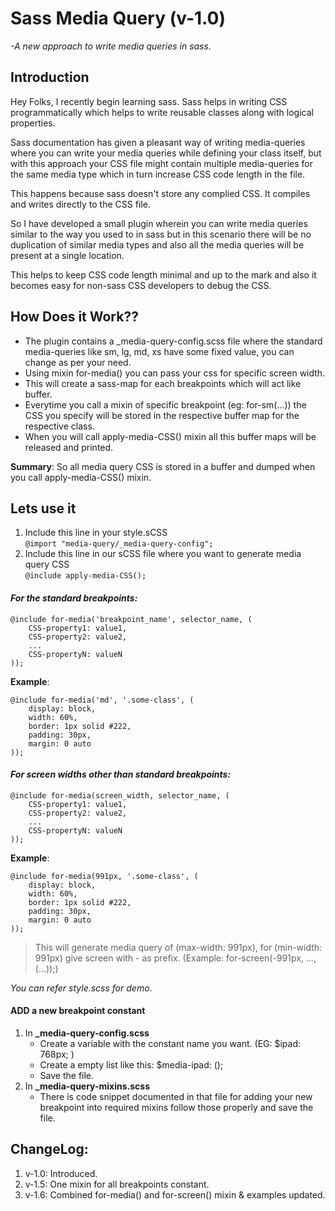 # Sass Media Query (v-1.0)
*-A new approach to write media queries in sass.*

## Introduction

Hey Folks, I recently begin learning sass. Sass helps in writing CSS programmatically which helps to write reusable classes along with logical properties.

Sass documentation has given a pleasant way of writing media-queries where you can write your media queries while defining your class itself, but with this approach your CSS file might contain multiple media-queries for the same media type which in turn increase CSS code length in the file. 

This happens because sass doesn't store any complied CSS. It compiles and writes directly to the CSS file.

So I have developed a small plugin wherein you can write media queries similar to the way you used to in sass but in this scenario there will be no duplication of similar media types and also all the media queries will be present at a single location.

This helps to keep CSS code length minimal and up to the mark and also it becomes easy for non-sass CSS developers to debug the CSS.

## How Does it Work??
* The plugin contains a _media-query-config.scss file where the standard media-queries like sm, lg, md, xs have some fixed value, you can change as per your need.
* Using mixin for-media() you can pass your css for specific screen width. 
* This will create a sass-map for each breakpoints which will act like buffer. 
* Everytime you call a mixin of specific breakpoint (eg: for-sm(...)) the CSS you specify will be stored in the respective buffer map for the respective class. 
* When you will call apply-media-CSS() mixin all this buffer maps will be released and printed.

**Summary**: So all media query CSS is stored in a buffer and dumped when you call apply-media-CSS() mixin.

## Lets use it

1. Include this line in your style.sCSS<br> 
``` @import "media-query/_media-query-config"; ```
2. Include this line in our sCSS file where you want to generate media query CSS<br> 
``` @include apply-media-CSS(); ```

#### *For the standard breakpoints:*

```
@include for-media('breakpoint_name', selector_name, (
	CSS-property1: value1,
	CSS-property2: value2,
	...
	CSS-propertyN: valueN
));
```

**Example**:
```
@include for-media('md', '.some-class', (
	display: block,
	width: 60%,
	border: 1px solid #222,
	padding: 30px,
	margin: 0 auto
));
```
#### *For screen widths other than standard breakpoints:*
```
@include for-media(screen_width, selector_name, (
	CSS-property1: value1,
	CSS-property2: value2,
	...
	CSS-propertyN: valueN
));
```

**Example**:
```
@include for-media(991px, '.some-class', (
	display: block,
	width: 60%,
	border: 1px solid #222,
	padding: 30px,
	margin: 0 auto
));
```

> This will generate media query of (max-width: 991px), for (min-width: 991px) give screen with - as prefix. (Example: for-screen(-991px, ..., (...));)

_You can refer style.scss for demo_.


#### ADD a new breakpoint constant
1. In **_media-query-config.scss**
	* Create a variable with the constant name you want. (EG: $ipad: 768px; )
	* Create a empty list like this: $media-ipad: ();
	* Save the file.
2. In **_media-query-mixins.scss**
	* There is code snippet documented in that file for adding your new breakpoint into required mixins follow those properly and save the file.

## ChangeLog:
1. v-1.0: Introduced.
2. v-1.5: One mixin for all breakpoints constant.
3. v-1.6: Combined for-media() and for-screen() mixin & examples updated.
